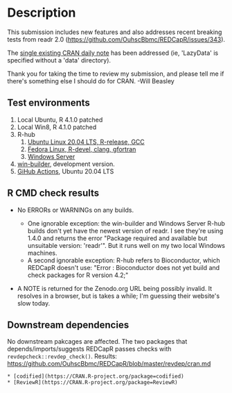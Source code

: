 Description
===============================================

This submission includes new features and also addresses recent breaking tests from readr 2.0 (<https://github.com/OuhscBbmc/REDCapR/issues/343>).

The [single existing CRAN daily note](https://cran.rstudio.com/web/checks/check_results_REDCapR.html) has been addressed (ie, 'LazyData' is specified without a 'data' directory).

Thank you for taking the time to review my submission, and please tell me if there's something else I should do for CRAN.  -Will Beasley

Test environments
-----------------------------------------------

1. Local Ubuntu, R 4.1.0 patched
1. Local Win8, R 4.1.0 patched
1. R-hub
    1. [Ubuntu Linux 20.04 LTS, R-release, GCC](https://builder.r-hub.io/status/REDCapR_1.0.0.tar.gz-07f6c48b71b24a0c8764a11732d1075e)
    1. [Fedora Linux, R-devel, clang, gfortran](https://builder.r-hub.io/status/REDCapR_1.0.0.tar.gz-26dba71e01de40f6b99e85abf366bea4)
    1. [Windows Server](https://builder.r-hub.io/status/REDCapR_0.10.2.9006.tar.gz-80133501925a411da4c3cf3be8205e29)
1. [win-builder](https://win-builder.r-project.org/BwNz2bnHxuse), development version.
1. [GiHub Actions](https://github.com/OuhscBbmc/REDCapR/actions), Ubuntu 20.04 LTS

R CMD check results
-----------------------------------------------

* No ERRORs or WARNINGs on any builds.
  * One ignorable exception:  the win-builder and Windows Server R-hub builds don't yet have the newest version of readr.  I see they're using 1.4.0 and returns the error "Package required and available but unsuitable version: 'readr'".  But it runs well on my two local Windows machines.
  * A second ignorable exception: R-hub refers to Bioconductor, which REDCapR doesn't use: "Error : Bioconductor does not yet build and check packages for R version 4.2;"

* A NOTE is returned for the Zenodo.org URL being possibly invalid.  It resolves in a browser, but is takes a while; I'm guessing their website's slow today.

Downstream dependencies
-----------------------------------------------

No downstream pakcages are affected.  The two packages that depends/imports/suggests REDCapR passes checks with `revdepcheck::revdep_check()`.  Results: https://github.com/OuhscBbmc/REDCapR/blob/master/revdep/cran.md
  
    * [codified](https://CRAN.R-project.org/package=codified)
    * [ReviewR](https://CRAN.R-project.org/package=ReviewR)
